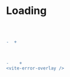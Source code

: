 # Loading

```html

  
```

```diff
-  +  

    
```

```diff
-    +    
<vite-error-overlay />
```

